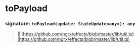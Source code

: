 # toPayload
### signature: `toPayload(update: StateUpdate<any>): any`

> :file_folder: [https://github.com/ngrx/effects/blob/master/lib/util.ts](https://github.com/ngrx/effects/blob/master/lib/util.ts)